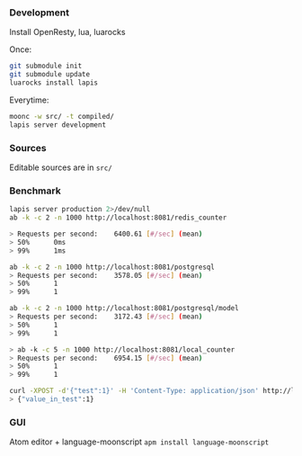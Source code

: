 ### Development

Install OpenResty, lua, luarocks

Once:

```sh
git submodule init
git submodule update
luarocks install lapis
```

Everytime:

```sh
moonc -w src/ -t compiled/
lapis server development
```

### Sources

Editable sources are in `src/`

### Benchmark

```sh
lapis server production 2>/dev/null
ab -k -c 2 -n 1000 http://localhost:8081/redis_counter

> Requests per second:    6400.61 [#/sec] (mean)
> 50%      0ms
> 99%      1ms

ab -k -c 2 -n 1000 http://localhost:8081/postgresql
> Requests per second:    3578.05 [#/sec] (mean)
> 50%      1
> 99%      1

ab -k -c 2 -n 1000 http://localhost:8081/postgresql/model
> Requests per second:    3172.43 [#/sec] (mean)
> 50%      1
> 99%      1

> ab -k -c 5 -n 1000 http://localhost:8081/local_counter
> Requests per second:    6954.15 [#/sec] (mean)
> 50%      1
> 99%      1

curl -XPOST -d'{"test":1}' -H 'Content-Type: application/json' http://localhost:8081/post
> {"value_in_test":1}
```

### GUI

Atom editor + language-moonscript
`apm install language-moonscript`
